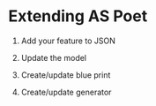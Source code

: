 # Extending AS Poet


1. Add your feature to JSON

2. Update the model

3. Create/update blue print

4. Create/update generator
